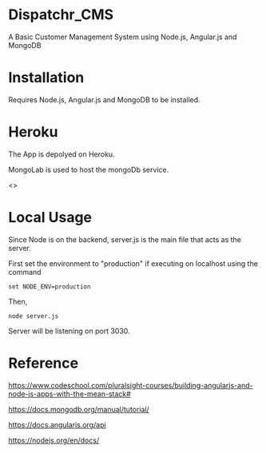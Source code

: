 
# Dispatchr_CMS

A Basic Customer Management System using Node.js, Angular.js and MongoDB

# Installation

Requires Node.js, Angular.js and MongoDB to be installed.

# Heroku

The App is depolyed on Heroku.

MongoLab is used to host the mongoDb service.

<>

# Local Usage

Since Node is on the backend, server.js is the main file that acts as the server.

First set the environment to "production" if executing on localhost using the command

<code>set NODE_ENV=production</code>

Then,

<code>node server.js</code>

Server will be listening on port 3030.

# Reference

https://www.codeschool.com/pluralsight-courses/building-angularjs-and-node-js-apps-with-the-mean-stack#

https://docs.mongodb.org/manual/tutorial/

https://docs.angularjs.org/api

https://nodejs.org/en/docs/



